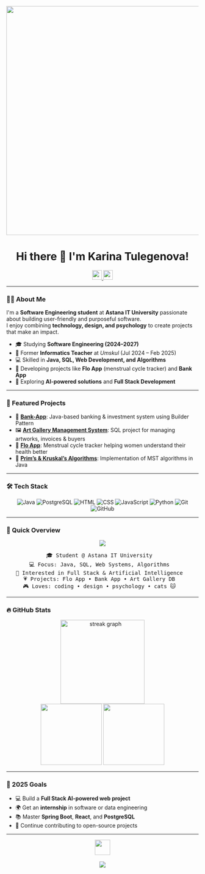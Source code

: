 <br clear="both">

<div align="center">
  <img src="https://media1.tenor.com/m/bq4sFr15ukMAAAAC/aesthetic-pink.gif" width="600" />
</div>

<h1 align="center">Hi there 👋 I'm Karina Tulegenova!</h1>

<div align="center">
  <a href="https://www.linkedin.com/in/karina-%D1%82%D1%83%D0%BB%D0%B5%D0%B3%D0%B5%D0%BD%D0%BE%D0%B2%D0%B0-160901361/" target="_blank">
    <img src="https://img.shields.io/static/v1?message=LinkedIn&logo=linkedin&label=&color=0A66C2&logoColor=white&style=for-the-badge" height="25" />
  </a>
  <a href="mailto:241438@astanait.edu.kz" target="_blank">
    <img src="https://img.shields.io/static/v1?message=Email&logo=gmail&label=&color=EA4335&logoColor=white&style=for-the-badge" height="25" />
  </a>
</div>

---

### 👩‍💻 About Me

I'm a **Software Engineering student** at <b>Astana IT University</b> passionate about building user-friendly and purposeful software.  
I enjoy combining **technology, design, and psychology** to create projects that make an impact.

- 🎓 Studying **Software Engineering (2024–2027)**  
- 💼 Former **Informatics Teacher** at *Umskul* (Jul 2024 – Feb 2025)  
- 💻 Skilled in **Java, SQL, Web Development, and Algorithms**  
- 🚀 Developing projects like **Flo App** (menstrual cycle tracker) and **Bank App**  
- 🌱 Exploring **AI-powered solutions** and **Full Stack Development**

---

### 📘 Featured Projects

- 🏦 [**Bank-App**](https://github.com/KarinaTulegenova/Bank-App): Java-based banking & investment system using Builder Pattern  
- 🖼 [**Art Gallery Management System**](https://github.com/KarinaTulegenova/Art-Gallery): SQL project for managing artworks, invoices & buyers  
- 🌸 [**Flo App**](#): Menstrual cycle tracker helping women understand their health better  
- 🔗 [**Prim’s & Kruskal’s Algorithms**](https://github.com/KarinaTulegenova/Prim-s-and-Kruskal-s-algorithms): Implementation of MST algorithms in Java  

---

### 🛠 Tech Stack
<div align="center">

![Java](https://img.shields.io/badge/Java-orange?style=for-the-badge)
![PostgreSQL](https://img.shields.io/badge/PostgreSQL-blue?style=for-the-badge)
![HTML](https://img.shields.io/badge/HTML-red?style=for-the-badge)
![CSS](https://img.shields.io/badge/CSS-blue?style=for-the-badge)
![JavaScript](https://img.shields.io/badge/JavaScript-yellow?style=for-the-badge)
![Python](https://img.shields.io/badge/Python-3776AB?style=for-the-badge)
![Git](https://img.shields.io/badge/Git-black?style=for-the-badge)
![GitHub](https://img.shields.io/badge/GitHub-gray?style=for-the-badge)

</div>

---

### 💫 Quick Overview
<div align="center">
<img src="https://readme-typing-svg.demolab.com?font=Inconsolata&weight=500&size=35&duration=4000&pause=300&color=F58EA8&center=true&vCenter=true&multiline=true&repeat=false&width=900&height=100&lines=Software+Engineering+Student+@AITU;Java+•+SQL+•+Web+Development+•+AI+Enthusiast+✨" />
</div>

<pre align="center">
🎓 Student @ Astana IT University  
💻 Focus: Java, SQL, Web Systems, Algorithms  
🧠 Interested in Full Stack & Artificial Intelligence  
💗 Projects: Flo App • Bank App • Art Gallery DB  
🎮 Loves: coding • design • psychology • cats 🐱  
</pre>

---

### 🔥 GitHub Stats

<div align="center">
  <img src="https://streak-stats.demolab.com?user=KarinaTulegenova&theme=rose_pine&hide_border=false" height="220" alt="streak graph" />
</div>

<div align="center">
  <img src="https://github-readme-stats.vercel.app/api?username=KarinaTulegenova&show_icons=true&theme=rose_pine&count_private=true" height="160" />
  <img src="https://github-readme-stats.vercel.app/api/top-langs/?username=KarinaTulegenova&layout=compact&theme=rose_pine" height="160" />
</div>

---

### 🎯 2025 Goals

- 💻 Build a **Full Stack AI-powered web project**  
- 🌍 Get an **internship** in software or data engineering  
- 📚 Master **Spring Boot**, **React**, and **PostgreSQL**  
- 🧩 Continue contributing to open-source projects  

---

<div align="center">
  <img src="https://raw.githubusercontent.com/innng/innng/master/assets/kyubey.gif" height="40" />
  <br><br>
  <img src="https://img.shields.io/badge/English%20|%20Kazakh%20|%20Russian-9cf?style=for-the-badge" />
</div>
